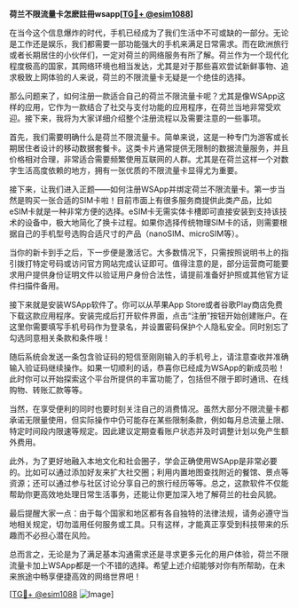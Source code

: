 **荷兰不限流量卡怎麽註冊wsapp[[TG💪+ @esim1088](https://t.me/s/esim1088)]**

在当今这个信息爆炸的时代，手机已经成为了我们生活中不可或缺的一部分。无论是工作还是娱乐，我们都需要一部功能强大的手机来满足日常需求。而在欧洲旅行或者长期居住的小伙伴们，一定对荷兰的网络服务有所了解。荷兰作为一个现代化程度极高的国家，其网络环境也相当发达，尤其是对于那些喜欢尝试新鲜事物、追求极致上网体验的人来说，荷兰的不限流量卡无疑是一个绝佳的选择。

那么问题来了，如何注册一款适合自己的荷兰不限流量卡呢？尤其是像WSApp这样的应用，它作为一款结合了社交与支付功能的应用程序，在荷兰当地非常受欢迎。接下来，我将为大家详细介绍整个注册流程以及需要注意的一些事项。

首先，我们需要明确什么是荷兰不限流量卡。简单来说，这是一种专门为游客或长期居住者设计的移动数据套餐卡。这类卡片通常提供无限制的数据流量服务，并且价格相对合理，非常适合需要频繁使用互联网的人群。尤其是在荷兰这样一个对数字生活高度依赖的地方，拥有一张优质的不限流量卡显得尤为重要。

接下来，让我们进入正题——如何注册WSApp并绑定荷兰不限流量卡。第一步当然是购买一张合适的SIM卡啦！目前市面上有很多服务商提供此类产品，比如eSIM卡就是一种非常方便的选择。eSIM卡无需实体卡槽即可直接安装到支持该技术的设备中，极大地简化了换卡过程。如果你选择传统物理SIM卡的话，则需要根据自己的手机型号选购合适尺寸的产品（nanoSIM、microSIM等）。

当你的新卡到手之后，下一步便是激活它。大多数情况下，只需按照说明书上的指引拨打特定号码或访问官方网站完成认证即可。值得注意的是，部分运营商可能要求用户提供身份证明文件以验证用户身份合法性，请提前准备好护照或其他官方证件扫描件备用。

接下来就是安装WSApp软件了。你可以从苹果App Store或者谷歌Play商店免费下载这款应用程序。安装完成后打开软件界面，点击“注册”按钮开始创建账户。在这里你需要填写手机号码作为登录名，并设置密码保护个人隐私安全。同时别忘了勾选同意相关条款和条件哦！

随后系统会发送一条包含验证码的短信至刚刚输入的手机号上，请注意查收并准确输入验证码继续操作。如果一切顺利的话，恭喜你已经成为WSApp的新成员啦！此时你可以开始探索这个平台所提供的丰富功能了，包括但不限于即时通讯、在线购物、转账汇款等等。

当然，在享受便利的同时也要时刻关注自己的消费情况。虽然大部分不限流量卡都承诺无限量使用，但实际操作中仍可能存在某些限制条款，例如每月总流量上限、特定时间段内限速等规定。因此建议定期查看账户状态并及时调整计划以免产生额外费用。

此外，为了更好地融入本地文化和社会圈子，学会正确使用WSApp是非常必要的。比如可以通过添加好友来扩大社交圈；利用内置地图查找附近的餐馆、景点等资源；还可以通过参与社区讨论分享自己的旅行经历等等。总之，这款软件不仅能帮助你更高效地处理日常生活事务，还能让你更加深入地了解荷兰的社会风貌。

最后提醒大家一点：由于每个国家和地区都有各自独特的法律法规，请务必遵守当地相关规定，切勿滥用任何服务或工具。只有这样，才能真正享受到科技带来的乐趣而不必担心潜在风险。

总而言之，无论是为了满足基本沟通需求还是寻求更多元化的用户体验，荷兰不限流量卡加上WSApp都是一个不错的选择。希望上述介绍能够对你有所帮助，在未来旅途中畅享便捷高效的网络世界吧！

[[TG💪+ @esim1088](https://t.me/s/esim1088) ![Image](https://i.postimg.cc/4NQfJmqS/Snipaste-2025-05-13-00-14-12.png)]